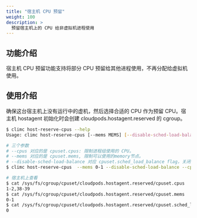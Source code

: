 ```yaml
---
title: "宿主机 CPU 预留"
weight: 100
description: > 
  预留宿主机上的 CPU 给非虚拟机进程使用
---
```


## 功能介绍

  宿主机 CPU 预留功能支持将部分 CPU 预留给其他进程使用，不再分配给虚拟机使用。

## 使用介绍

  确保这台宿主机上没有运行中的虚机，然后选择合适的 CPU 作为预留 CPU。宿主机 hostagent 初始化时会创建 cloudpods.hostagent.reserved 的 cgroup。

```bash
$ climc host-reserve-cpus --help
Usage: climc host-reserve-cpus [--mems MEMS] [--disable-sched-load-balance] [--help] [--cpus CPUS] <ID> ...

# 三个参数
# --cpus 对应的是 cpuset.cpus: 限制进程组使用的 CPU。
# --mems 对应的是 cpuset.mems, 限制可以使用的memory节点。
# --disable-sched-load-balance 对应 cpuset.sched_load_balance flag，关闭预留 cpuset 内的 cpu balance。
$ climc host-reserve-cpus  --mems 0-1 --disable-sched-load-balance --cpus "1-2,38-39" 3bce9607-2597-469f-8d9b-977345456739

# 宿主机上查看
$ cat /sys/fs/cgroup/cpuset/cloudpods.hostagent.reserved/cpuset.cpus
1-2,38-39
$ cat /sys/fs/cgroup/cpuset/cloudpods.hostagent.reserved/cpuset.mems
0-1
$ cat /sys/fs/cgroup/cpuset/cloudpods.hostagent.reserved/cpuset.sched_load_balance
0
```